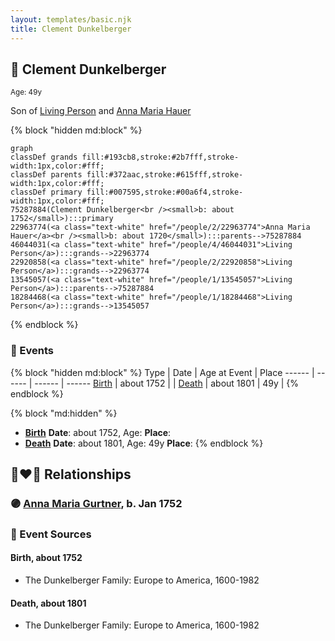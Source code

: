 ```yaml
---
layout: templates/basic.njk
title: Clement Dunkelberger
---
```

## 🔵 Clement Dunkelberger
<small>Age: 49y</small>

Son of [Living Person](/people/1/13545057) and [Anna Maria Hauer](/people/2/22963774)

{% block "hidden md:block" %}
```mermaid
graph
classDef grands fill:#193cb8,stroke:#2b7fff,stroke-width:1px,color:#fff;
classDef parents fill:#372aac,stroke:#615fff,stroke-width:1px,color:#fff;
classDef primary fill:#007595,stroke:#00a6f4,stroke-width:1px,color:#fff;
75287884(Clement Dunkelberger<br /><small>b: about 1752</small>):::primary
22963774(<a class="text-white" href="/people/2/22963774">Anna Maria Hauer</a><br /><small>b: about 1720</small>):::parents-->75287884
46044031(<a class="text-white" href="/people/4/46044031">Living Person</a>):::grands-->22963774
22920858(<a class="text-white" href="/people/2/22920858">Living Person</a>):::grands-->22963774
13545057(<a class="text-white" href="/people/1/13545057">Living Person</a>):::parents-->75287884
18284468(<a class="text-white" href="/people/1/18284468">Living Person</a>):::grands-->13545057
```
{% endblock %}

### 📆 Events

{% block "hidden md:block" %}
Type | Date | Age at Event | Place
------ | ------ | ------ | ------
[Birth](#event-event-2) | about 1752 |  |
[Death](#event-event-3) | about 1801 | 49y |
{% endblock %}

{% block "md:hidden" %}
- **[Birth](#event-event-2)**
**Date**: about 1752, Age:
**Place**:
- **[Death](#event-event-3)**
**Date**: about 1801, Age: 49y
**Place**:
{% endblock %}

## 👩‍❤️‍👨 Relationships

### 🟣 [Anna Maria Gurtner](/people/8/86382016), b. Jan 1752

### 📰 Event Sources

#### <a id="event-event-2"></a> Birth, about 1752
* The Dunkelberger Family: Europe to America, 1600-1982

#### <a id="event-event-3"></a> Death, about 1801
* The Dunkelberger Family: Europe to America, 1600-1982